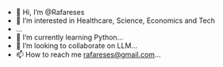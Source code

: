 - 👋 Hi, I’m @Rafareses
- 👀 I’m interested in Healthcare, Science, Economics and Tech 
- ...
- 🌱 I’m currently learning Python...
- 💞️ I’m looking to collaborate on LLM...
- 📫 How to reach me rafareses@gmail.com...

<!---
Rafareses/Rafareses is a ✨ special ✨ repository because its `README.md` (this file) appears on your GitHub profile.
You can click the Preview link to take a look at your changes.
--->
